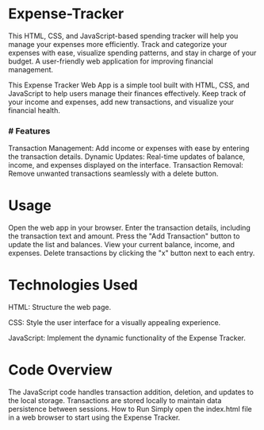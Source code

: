 # Expense-Tracker
This HTML, CSS, and JavaScript-based spending tracker will help you manage your expenses more efficiently. Track and categorize your expenses with ease, visualize spending patterns, and stay in charge of your budget. A user-friendly web application for improving financial management.

This Expense Tracker Web App is a simple tool built with HTML, CSS, and JavaScript to help users manage their finances effectively. Keep track of your income and expenses, add new transactions, and visualize your financial health.

 <h3> # Features </h3>

Transaction Management: Add income or expenses with ease by entering the transaction details.
Dynamic Updates: Real-time updates of balance, income, and expenses displayed on the interface.
Transaction Removal: Remove unwanted transactions seamlessly with a delete button.


# Usage

Open the web app in your browser.
Enter the transaction details, including the transaction text and amount.
Press the "Add Transaction" button to update the list and balances.
View your current balance, income, and expenses.
Delete transactions by clicking the "x" button next to each entry.


# Technologies Used

HTML: Structure the web page.

CSS: Style the user interface for a visually appealing experience.

JavaScript: Implement the dynamic functionality of the Expense Tracker.


# Code Overview

The JavaScript code handles transaction addition, deletion, and updates to the local storage.
Transactions are stored locally to maintain data persistence between sessions.
How to Run
Simply open the index.html file in a web browser to start using the Expense Tracker.


